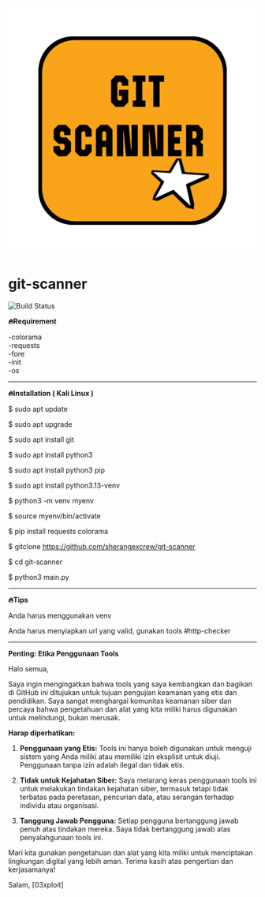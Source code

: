 ![alt text](https://raw.githubusercontent.com/sherangexcrew/git-scanner/refs/heads/main/screenshot/20250401_202907.png?raw=true)

# git-scanner

![Build Status](https://img.shields.io/badge/build-passing-brightgreen)


**🔥Requirement**

-colorama  
-requests  
-fore  
-init  
-os  
________________________________________
**🔥Installation ( Kali Linux )**

$ sudo apt update

$ sudo apt upgrade

$ sudo apt install git

$ sudo apt install python3

$ sudo apt install python3 pip

$ sudo apt install python3.13-venv

$ python3 -m venv myenv

$ source myenv/bin/activate

$ pip install requests colorama

$ gitclone https://github.com/sherangexcrew/git-scanner

$ cd git-scanner

$ python3 main.py 

________________________________________
**🔥Tips**


Anda harus menggunakan venv

Anda harus menyiapkan url yang valid, gunakan tools #http-checker

_______________
**Penting: Etika Penggunaan Tools**

Halo semua,

Saya ingin mengingatkan bahwa tools yang saya kembangkan dan bagikan di GitHub ini ditujukan untuk tujuan pengujian keamanan yang etis dan pendidikan. Saya sangat menghargai komunitas keamanan siber dan percaya bahwa pengetahuan dan alat yang kita miliki harus digunakan untuk melindungi, bukan merusak.

**Harap diperhatikan:**

1. **Penggunaan yang Etis:** Tools ini hanya boleh digunakan untuk menguji sistem yang Anda miliki atau memiliki izin eksplisit untuk diuji. Penggunaan tanpa izin adalah ilegal dan tidak etis.

2. **Tidak untuk Kejahatan Siber:** Saya melarang keras penggunaan tools ini untuk melakukan tindakan kejahatan siber, termasuk tetapi tidak terbatas pada peretasan, pencurian data, atau serangan terhadap individu atau organisasi.

3. **Tanggung Jawab Pengguna:** Setiap pengguna bertanggung jawab penuh atas tindakan mereka. Saya tidak bertanggung jawab atas penyalahgunaan tools ini.

Mari kita gunakan pengetahuan dan alat yang kita miliki untuk menciptakan lingkungan digital yang lebih aman. Terima kasih atas pengertian dan kerjasamanya!

Salam,
[03xploit]




